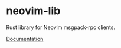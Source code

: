 # neovim-lib
Rust library for Neovim msgpack-rpc clients.

[Documentation](http://daa84.github.io/neovim-lib/neovim_lib/index.html)

